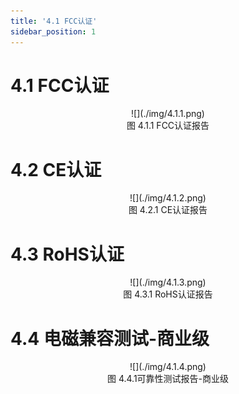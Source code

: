 ```yaml
---
title: '4.1 FCC认证'
sidebar_position: 1
---
```


# 4.1 FCC认证

<center>
![](./img/4.1.1.png)<br />
图 4.1.1 FCC认证报告
</center>


# 4.2 CE认证

<center>
![](./img/4.1.2.png)<br />
图 4.2.1 CE认证报告
</center>

# 4.3 RoHS认证

<center>
![](./img/4.1.3.png)<br />
图 4.3.1 RoHS认证报告
</center>

# 4.4 电磁兼容测试-商业级

<center>
![](./img/4.1.4.png)<br />
图 4.4.1可靠性测试报告-商业级
</center>

